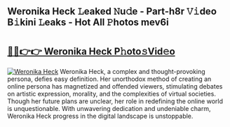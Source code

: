 ## Weronika Heck 𝙻eaked 𝙽u𝚍e - Part-h8r 𝚅𝚒deo B𝚒kini 𝙻eaks - Hot All 𝙿hotos mev6i

# <h2><a href="http://ld0dqd.urlbe.top/?page=Weronika+Heck">🔗🔗👉👉 Weronika Heck P𝚑oto𝚜Vid𝚎o</a></h2>

[![Weronika Heck](https://i.imgur.com/eBuTRDB.gif)](http://ld0dqd.urlbe.top/?page=Weronika+Heck)
Weronika Heck, a complex and thought-provoking persona, defies easy definition. Her unorthodox method of creating an online persona has magnetized and offended viewers, stimulating debates on artistic expression, morality, and the complexities of virtual societies. Though her future plans are unclear, her role in redefining the online world is unquestionable. With unwavering dedication and undeniable charm, Weronika Heck progress in the digital landscape is unstoppable.
